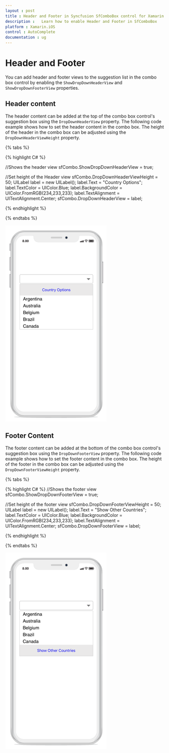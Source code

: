 ```yaml
---
layout : post
title : Header and Footer in Syncfusion SfComboBox control for Xamarin.iOS
description :   Learn how to enable Header and Footer in SfComboBox
platform : Xamarin.iOS 
control : AutoComplete
documentation : ug
---
```


# Header and Footer

You can add header and footer views to the suggestion list in the combo box control by enabling the  `ShowDropDownHeaderView` and `ShowDropDownFooterView` properties. 

## Header content

The header content can be added at the top of the combo box control's suggestion box using the  `DropDownHeaderView` property. The following code example shows how to set the header content in the combo box. The height of the header in the combo box can be adjusted using the `DropDownHeaderViewHeight` property. 

{% tabs %}

{% highlight C# %}

//Shows the header view 
sfCombo.ShowDropDownHeaderView = true; 

//Set height of the Header view 
sfCombo.DropDownHeaderViewHeight = 50; 
UILabel label = new UILabel(); 
label.Text = "Country Options"; 
label.TextColor = UIColor.Blue; 
label.BackgroundColor = UIColor.FromRGB(234,233,233); 
label.TextAlignment = UITextAlignment.Center; 
sfCombo.DropDownHeaderView = label; 

{% endhighlight %}

{% endtabs %}

![](images/Header.png)

## Footer Content

The footer content can be added at the bottom of the combo box control's suggestion box using the  `DropDownFooterView` property. The following code example shows how to set the footer content in the combo box. The height of the footer in the combo box can be adjusted using the `DropDownFooterViewHeight` property. 



{% tabs %}

{% highlight C# %}
//Shows the footer view 
sfCombo.ShowDropDownFooterView = true; 

//Set height of the footer view 
sfCombo.DropDownFooterViewHeight  = 50; 
UILabel label = new UILabel(); 
label.Text = "Show Other Countries"; 
label.TextColor = UIColor.Blue; 
label.BackgroundColor = UIColor.FromRGB(234,233,233); 
label.TextAlignment = UITextAlignment.Center; 
sfCombo.DropDownFooterView = label;

{% endhighlight %}

{% endtabs %}

![](images/Footer.png)
